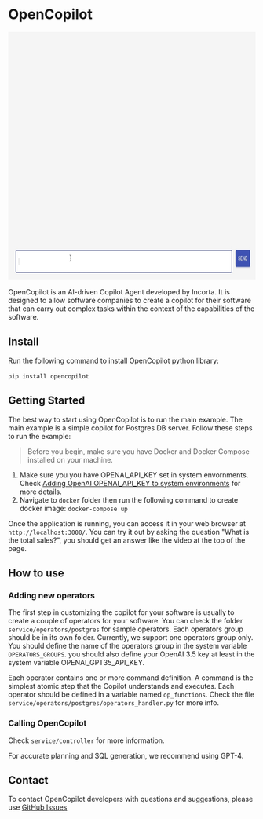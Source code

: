 # OpenCopilot
<img src="/resources/open-copilot-demo.gif" width="896" height="504" />

OpenCopilot is an AI-driven Copilot Agent developed by Incorta. It is designed to allow software companies to create a copilot for their software that can carry out complex tasks 
within the context of the capabilities of the software. 


## Install

Run the following command to install OpenCopilot python library:

`pip install opencopilot`


## Getting Started

The best way to start using OpenCopilot is to run the main example. The main example is a simple copilot for Postgres DB server. Follow these steps to run the example:

> Before you begin, make sure you have Docker and Docker Compose installed on your machine.

1. Make sure you you have OPENAI_API_KEY set in system envornments. Check [Adding OpenAI OPENAI_API_KEY to system environments](https://help.openai.com/en/articles/5112595-best-practices-for-api-key-safety) for more details.
2. Navigate to `docker` folder then run the following command to create docker image:
	 `docker-compose up`

Once the application is running, you can access it in your web browser at `http://localhost:3000/`. You can try it out by asking the question "What is the total sales?", you should get an answer like the video at the top of the page. 

## How to use

### Adding new operators

The first step in customizing the copilot for your software is usually to create a couple of operators for your software. You can check the folder `service/operators/postgres` for sample operators. Each operators group should be in its own folder. Currently, we support one operators group only. You should define the name of the operators group in the system variable `OPERATORS_GROUPS`. you should also define your OpenAI 3.5 key at least in the system variable OPENAI_GPT35_API_KEY.

Each operator contains one or more command definition. A command is the simplest atomic step that the Copilot understands and executes. Each operator should be defined in a variable named `op_functions`. Check the file `service/operators/postgres/operators_handler.py` for more info.

### Calling OpenCopilot

Check `service/controller` for more information.

For accurate planning and SQL generation, we recommend using GPT-4.


## Contact

To contact OpenCopilot developers with questions and suggestions, please use [GitHub Issues](https://github.com/Incorta/OpenCopilot/issues)
